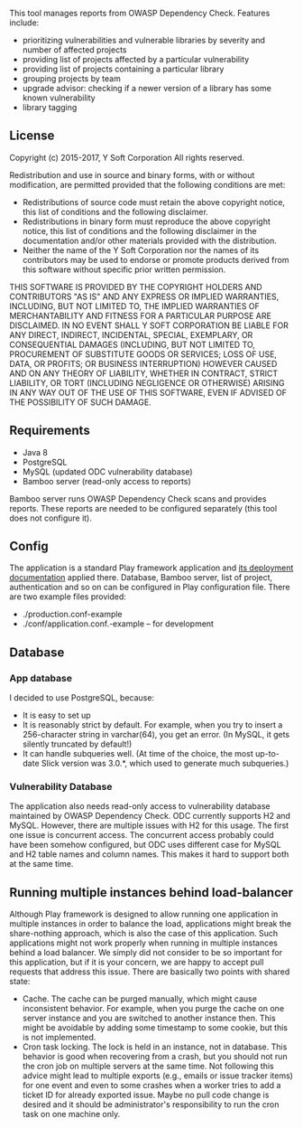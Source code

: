 This tool manages reports from OWASP Dependency Check. Features include:

* prioritizing vulnerabilities and vulnerable libraries by severity and number of affected projects
* providing list of projects affected by a particular vulnerability
* providing list of projects containing a particular library
* grouping projects by team
* upgrade advisor: checking if a newer version of a library has some known vulnerability
* library tagging

## License

Copyright (c) 2015-2017, Y Soft Corporation
All rights reserved.

Redistribution and use in source and binary forms, with or without
modification, are permitted provided that the following conditions are met:

* Redistributions of source code must retain the above copyright
  notice, this list of conditions and the following disclaimer.
* Redistributions in binary form must reproduce the above copyright
  notice, this list of conditions and the following disclaimer in the
  documentation and/or other materials provided with the distribution.
* Neither the name of the Y Soft Corporation nor the
  names of its contributors may be used to endorse or promote products
  derived from this software without specific prior written permission.

THIS SOFTWARE IS PROVIDED BY THE COPYRIGHT HOLDERS AND CONTRIBUTORS "AS IS" AND
ANY EXPRESS OR IMPLIED WARRANTIES, INCLUDING, BUT NOT LIMITED TO, THE IMPLIED
WARRANTIES OF MERCHANTABILITY AND FITNESS FOR A PARTICULAR PURPOSE ARE
DISCLAIMED. IN NO EVENT SHALL Y SOFT CORPORATION BE LIABLE FOR ANY
DIRECT, INDIRECT, INCIDENTAL, SPECIAL, EXEMPLARY, OR CONSEQUENTIAL DAMAGES
(INCLUDING, BUT NOT LIMITED TO, PROCUREMENT OF SUBSTITUTE GOODS OR SERVICES;
LOSS OF USE, DATA, OR PROFITS; OR BUSINESS INTERRUPTION) HOWEVER CAUSED AND
ON ANY THEORY OF LIABILITY, WHETHER IN CONTRACT, STRICT LIABILITY, OR TORT
(INCLUDING NEGLIGENCE OR OTHERWISE) ARISING IN ANY WAY OUT OF THE USE OF THIS
SOFTWARE, EVEN IF ADVISED OF THE POSSIBILITY OF SUCH DAMAGE.

## Requirements

* Java 8
* PostgreSQL
* MySQL (updated ODC vulnerability database)
* Bamboo server (read-only access to reports)

Bamboo server runs OWASP Dependency Check scans and provides reports. These reports are needed to be configured separately (this tool does not configure it).

## Config

The application is a standard Play framework application and [its deployment documentation](https://www.playframework.com/documentation/2.4.x/Production) applied there. Database, Bamboo server, list of project, authentication and so on can be configured in Play configuration file. There are two example files provided:

* ./production.conf-example
* ./conf/application.conf.-example – for development

## Database

### App database

I decided to use PostgreSQL, because:

* It is easy to set up
* It is reasonably strict by default. For example, when you try to insert a 256-character string in varchar(64), you get an error. (In MySQL, it gets silently truncated by default!)
* It can handle subqueries well. (At time of the choice, the most up-to-date Slick version was 3.0.*, which used to generate much subqueries.)

### Vulnerability Database

The application also needs read-only access to vulnerability database maintained by OWASP Dependency Check. ODC currently supports H2 and MySQL. However, there are multiple issues with H2 for this usage. The first one issue is concurrent access. The concurrent access probably could have been somehow configured, but ODC uses different case for MySQL and H2 table names and column names. This makes it hard to support both at the same time.

## Running multiple instances behind load-balancer

Although Play framework is designed to allow running one application in multiple instances in order to balance the load, applications might break the share-nothing approach, which is also the case of this application. Such applications might not work properly when running in multiple instances behind a load balancer. We simply did not consider to be so important for this application, but if it is your concern, we are happy to accept pull requests that address this issue. There are basically two points with shared state:

* Cache. The cache can be purged manually, which might cause inconsistent behavior. For example, when you purge the cache on one server instance and you are switched to another instance then. This might be avoidable by adding some timestamp to some cookie, but this is not implemented.
* Cron task locking. The lock is held in an instance, not in database. This behavior is good when recovering from a crash, but you should not run the cron job on multiple servers at the same time. Not following this advice might lead to multiple exports (e.g., emails or issue tracker items) for one event and even to some crashes when a worker tries to add a ticket ID for already exported issue. Maybe no pull code change is desired and it should be administrator's responsibility to run the cron task on one machine only.

